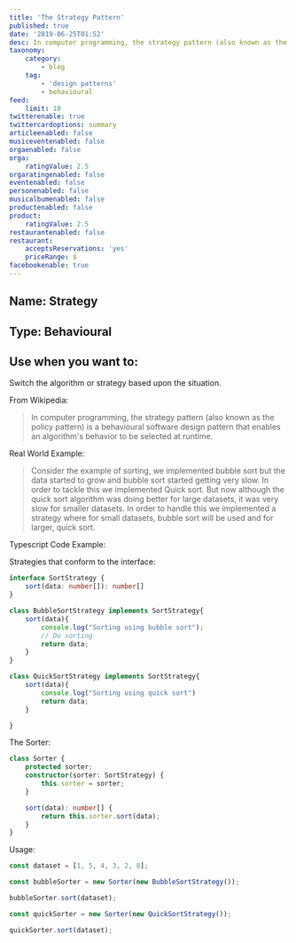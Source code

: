 ```yaml
---
title: 'The Strategy Pattern'
published: true
date: '2019-06-25T01:52'
desc: In computer programming, the strategy pattern (also known as the policy pattern) is a behavioural software design pattern that enables an algorithm's behavior to be selected at runtime.
taxonomy:
    category:
        - blog
    tag:
        - 'design patterns'
        - behavioural
feed:
    limit: 10
twitterenable: true
twittercardoptions: summary
articleenabled: false
musiceventenabled: false
orgaenabled: false
orga:
    ratingValue: 2.5
orgaratingenabled: false
eventenabled: false
personenabled: false
musicalbumenabled: false
productenabled: false
product:
    ratingValue: 2.5
restaurantenabled: false
restaurant:
    acceptsReservations: 'yes'
    priceRange: $
facebookenable: true
---
```


## Name: Strategy

## Type: Behavioural

## Use when you want to:

Switch the algorithm or strategy based upon the situation.

From Wikipedia:

> In computer programming, the strategy pattern (also known as the policy pattern) is a behavioural software design pattern that enables an algorithm's behavior to be selected at runtime.

Real World Example:

> Consider the example of sorting, we implemented bubble sort but the data started to grow and bubble sort started getting very slow. In order to tackle this we implemented Quick sort. But now although the quick sort algorithm was doing better for large datasets, it was very slow for smaller datasets. In order to handle this we implemented a strategy where for small datasets, bubble sort will be used and for larger, quick sort.

Typescript Code Example:

Strategies that conform to the interface:

```ts
interface SortStrategy {
    sort(data: number[]): number[]
}

class BubbleSortStrategy implements SortStrategy{
    sort(data){
        console.log("Sorting using bubble sort");
        // Do sorting
        return data;
    }
}

class QuickSortStrategy implements SortStrategy{
    sort(data){
        console.log("Sorting using quick sort")
        return data;
    }

}
```
The Sorter:

```ts
class Sorter { 
    protected sorter;
    constructor(sorter: SortStrategy) { 
        this.sorter = sorter;
    }

    sort(data): number[] {
        return this.sorter.sort(data);
    }
}
```
Usage:

```ts
const dataset = [1, 5, 4, 3, 2, 8];

const bubbleSorter = new Sorter(new BubbleSortStrategy());

bubbleSorter.sort(dataset);

const quickSorter = new Sorter(new QuickSortStrategy());

quickSorter.sort(dataset);
```

<script async src="//jsfiddle.net/harps116/xynw4fzp/embed/js/"></script>
